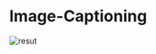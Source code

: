 # Image-Captioning


![resut](https://github.com/csabdulgaffar/ImageCaptionGenerator-semlongproject/assets/96411519/d2501531-1e9d-4407-9478-834c199abce3)
